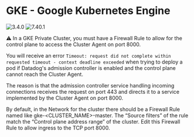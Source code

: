 # GKE - Google Kubernetes Engine

![3.4.0](https://img.shields.io/badge/Datadog%20chart-3.40-632ca6?labelColor=f0f0f0&logo=Helm&logoColor=0f1689)
![7.40.1](https://img.shields.io/badge/Agent-7.40.1-632ca6?&labelColor=f0f0f0&logo=Datadog&logoColor=632ca6)

:warning: In a GKE Private Cluster, you must have a Firewall Rule to allow for the control plane to access the Cluster Agent on port 8000.

You will receive an error `Timeout: request did not complete within requested timeout - context deadline exceeded` when trying to deploy a pod if Datadog's admission controller is enabled and the control plane cannot reach the Cluster Agent.

The reason is that the admission controller service handling incoming connections receives the request on port 443 and directs it to a service implemented by the Cluster Agent on port 8000.

By default, in the Network for the cluster there should be a Firewall Rule named like gke-<CLUSTER_NAME>-master. The “Source filters” of the rule match the “Control plane address range” of the cluster. Edit this Firewall Rule to allow ingress to the TCP port 8000.